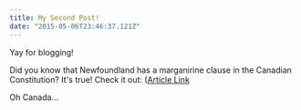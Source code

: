 ```yaml
---
title: My Second Post!
date: "2015-05-06T23:46:37.121Z"
---
```


Yay for blogging!

Did you know that Newfoundland has a marganirine clause in the Canadian Constitution? It's true! Check it out:
([Article Link](https://www.nationalreview.com/corner/we-all-live-yellow-margarine-mark-steyn/)

Oh Canada...
